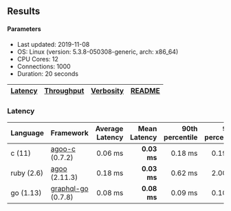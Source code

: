 ## Results

<!-- Result from here -->

#### Parameters
- Last updated: 2019-11-08
- OS: Linux (version: 5.3.8-050308-generic, arch: x86_64)
- CPU Cores: 12
- Connections: 1000
- Duration: 20 seconds

| [Latency](latency.md) | [Throughput](rates.md) | [Verbosity](verbosity.md) | [README](README.md) |
| --------------------- | --------------------------- | ------------------------- | ------------------- |

### Latency
| Language | Framework | Average Latency | Mean Latency | 90th percentile | 99th percentile | Standard Deviation | Req/sec | Verbosity |
| ------------------ | ---------------------- | ---------------:| ------------:| ---------------:| -----------------:| ------------------:| ------:| ------:|
| c (11) | [agoo-c](github.com/ohler55/agoo-c) (0.7.2) | 0.06 ms | **0.03 ms** | 0.18 ms | 0.19 ms | 0.08 | 439097 | 345 |
| ruby (2.6) | [agoo](github.com/ohler55/agoo) (2.11.3) | 0.18 ms | **0.03 ms** | 0.62 ms | 2.00 ms | 0.44 | 177601 | 107 |
| go (1.13) | [graphql-go](https://github.com/graphql-go/graphql) (0.7.8) | 0.08 ms | **0.08 ms** | 0.09 ms | 0.10 ms | 0.02 | 30541 | 392 |
<!-- Result till here -->
